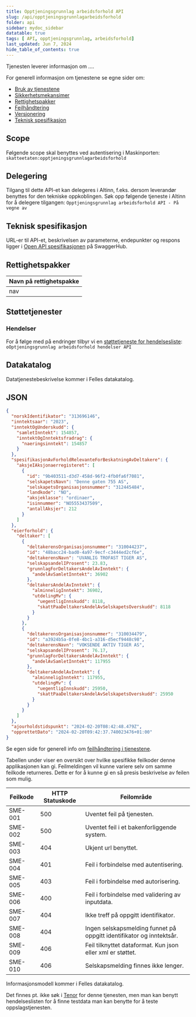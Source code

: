 ```yaml
---
title: Opptjeningsgrunnlag arbeidsforhold API
slug: /api/opptjeningsgrunnlagarbeidsforhold
folder: api
sidebar: mydoc_sidebar
datatable: true
tags: [ API, opptjeningsgrunnlag, arbeidsforhold]
last_updated: Jun 7, 2024
hide_table_of_contents: true
---
```


<summary>Tjenesten leverer informasjon om ....</summary>

<Tabs underline={true}>
<TabItem headerText="Om tjenesten" itemKey="itemKey-1" default>

For generell informasjon om tjenestene se egne sider om:

* [Bruk av tjenestene](../om/bruk.md)
* [Sikkerhetsmekansimer](../om/sikkerhet.md)
* [Rettighetspakker](../om/rettighetspakker.md)
* [Feilhåndtering](../om/feil.md)
* [Versjonering](../om/versjoner.md)
* [Teknisk spesifikasjon](../om/tekniskspesifikasjon.md)

## Scope

Følgende scope skal benyttes ved autentisering i Maskinporten: `skatteetaten:opptjeningsgrunnlagarbeidsforhold`

## Delegering

Tilgang til dette API-et kan delegeres i Altinn, f.eks. dersom leverandør benyttes for den tekniske oppkoblingen. Søk
opp følgende tjeneste i Altinn for å delegere tilgangen: `Opptjeningsgrunnlag arbeidsforhold API - På vegne av`

## Teknisk spesifikasjon

URL-er til API-et, beskrivelsen av parameterne, endepunkter og respons ligger
i [Open API spesifikasjonen](https://app.swaggerhub.com/apis/skatteetaten/opptjeningsgrunnlagarbeidsforhold-api/) på SwaggerHub.

## Rettighetspakker

| Navn på rettighetspakke |	
|-------------------------|
| nav                     |

## Støttetjenester

### Hendelser

For å følge med på endringer tilbyr vi
en [støttetjeneste for hendelsesliste](./hendelser.md): `oOptjeningsgrunnlag arbeidsforhold hendelser API`

## Datakatalog
Datatjenestebeskrivelse kommer i Felles datakatalog.

</TabItem>
<TabItem headerText="Eksempler" itemKey="itemKey-2"> 

## JSON

```json
{
  "norskIdentifikator": "313696146",
  "inntektsaar": "2023",
  "inntektOgUnderskudd": {
    "samletInntekt": 154857,
    "inntektOgInntektsfradrag": {
      "naeringsinntekt": 154857
    }
  },
  "spesifikasjonAvForholdRelevanteForBeskatningAvDeltakere": {
    "aksjeIAksjonaerregisteret": [
      {
        "id": "9b403511-d3d7-458d-96f2-4fb0fa6f7081",
        "selskapetsNavn": "Denne gaten 755 AS",
        "selskapetsOrganisasjonsnummer": "312445484",
        "landkode": "NO",
        "aksjeklasse": "ordinaer",
        "isinnummer": "NO5553437509",
        "antallAksjer": 212
      }
    ]
  },
  "eierforhold": {
    "deltaker": [
      {
        "deltakerensOrganisasjonsnummer": "310044237",
        "id": "48bacc24-bad0-4a97-9ecf-c3444ed2cf6e",
        "deltakerensNavn": "UVANLIG TROFAST TIGER AS",
        "selskapsandelIProsent": 23.83,
        "grunnlagForDeltakersAndelAvInntekt": {
          "andelAvSamletInntekt": 36902
        },
        "deltakersAndelAvInntekt": {
          "alminneligInntekt": 36902,
          "utdelingMv": {
            "uegentligInnskudd": 8118,
            "skattPaaDeltakersAndelAvSelskapetsOverskudd": 8118
          }
        }
      },
      {
        "deltakerensOrganisasjonsnummer": "310034479",
        "id": "a3924b5a-0fe8-4bc1-a316-d5ecf9448c98",
        "deltakerensNavn": "VOKSENDE AKTIV TIGER AS",
        "selskapsandelIProsent": 76.17,
        "grunnlagForDeltakersAndelAvInntekt": {
          "andelAvSamletInntekt": 117955
        },
        "deltakersAndelAvInntekt": {
          "alminneligInntekt": 117955,
          "utdelingMv": {
            "uegentligInnskudd": 25950,
            "skattPaaDeltakersAndelAvSelskapetsOverskudd": 25950
          }
        }
      }
    ]
  },
  "ajourholdstidspunkt": "2024-02-20T08:42:48.479Z",
  "opprettetDato": "2024-02-20T09:42:37.740023476+01:00"
}

```

</TabItem>
<TabItem headerText="Feilkoder" itemKey="itemKey-3">

Se egen side for generell info om [feilhåndtering i tjenestene](../om/feil.md).

Tabellen under viser en oversikt over hvilke spesifikke feilkoder denne applikasjonen kan gi. Feilmeldingen vil kunne
variere selv om samme feilkode returneres. Dette er for å kunne gi en så presis beskrivelse av feilen som mulig.

| Feilkode | HTTP Statuskode | Feilområde                                                           |
|----------|-----------------|----------------------------------------------------------------------|
| SME-001  | 500             | Uventet feil på tjenesten.                                           |
| SME-002  | 500             | Uventet feil i et bakenforliggende system.                           |
| SME-003  | 404             | Ukjent url benyttet.                                                 |
| SME-004  | 401             | Feil i forbindelse med autentisering.                                |
| SME-005  | 403             | Feil i forbindelse med autorisering.                                 |
| SME-006  | 400             | Feil i forbindelse med validering av inputdata.                      |
| SME-007  | 404             | Ikke treff på oppgitt identifikator.                                 |
| SME-008  | 404             | Ingen selskapsmelding funnet på oppgitt identifikator og inntektsår. |
| SME-009  | 406             | Feil tilknyttet dataformat. Kun json eller xml er støttet.           |
| SME-010  | 406             | Selskapsmelding finnes ikke lenger.                                  |

</TabItem>
<TabItem headerText="Informasjonsmodell" itemKey="itemKey-4">

Informasjonsmodell kommer i Felles datakatalog.

</TabItem>
<TabItem headerText="Test" itemKey="itemKey-5">

Det finnes pt. ikke søk i [Tenor](../test/tenor.md) for denne tjenesten, men man kan benytt hendelseslisten for å finne
testdata man kan benytte for å teste oppslagstjenesten.

</TabItem>
</Tabs>
